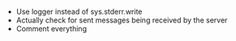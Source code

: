 *  Use logger instead of sys.stderr.write
 *  Actually check for sent messages being received by the server
 *  Comment everything
